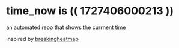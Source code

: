 # time_now is (( 1727406000213 ))

an automated repo that shows the currnent time

inspired by [breakingheatmap](https://github.com/breakingheatmap/breakingheatmap)